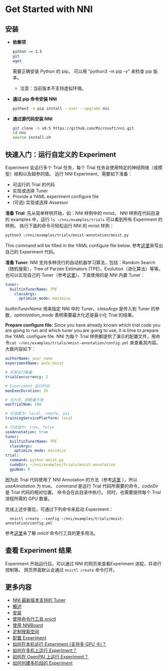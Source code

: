 # Get Started with NNI

## **安装**

* **依赖项**
    
    ```bash
    python >= 3.5
    git
    wget
    ```
    
    需要正确安装 Python 的 pip。 可以用 "python3 -m pip -v" 来检查 pip 版本。
    
    * 注意：当前版本不支持虚拟环境。

* **通过 pip 命令安装 NNI**
    
    ```bash
    python3 -m pip install --user --upgrade nni
    ```

* **通过源代码安装 NNI**
    
    ```bash
    git clone -b v0.5 https://github.com/Microsoft/nni.git
    cd nni
    source install.sh
    ```

## **快速入门：运行自定义的 Experiment**

Experiment 会运行多个 Trial 任务，每个 Trial 任务会使用特定的神经网络（或模型）结构以及超参的值。 运行 NNI Experiment，需要如下准备：

* 可运行的 Trial 的代码
* 实现或选择 Tuner
* Provide a YAML experiment configure file
* (可选) 实现或选择 Assessor

**准备 Trial**: 先从简单样例开始，如：NNI 样例中的 mnist。 NNI 样例在代码目录的 examples 中，运行 `ls ~/nni/examples/trials` 可以看到所有 Experiment 的样例。 执行下面的命令可轻松运行 NNI 的 mnist 样例：

```bash
python3 ~/nni/examples/trials/mnist-annotation/mnist.py
```

This command will be filled in the YAML configure file below. 参考[这里](howto_1_WriteTrial.md)来写出自己的 Experiment 代码。

**准备 Tuner**: NNI 支持多种流行的自动机器学习算法，包括：Random Search（随机搜索），Tree of Parzen Estimators (TPE)，Evolution（进化算法）等等。 也可以实现自己的 Tuner（参考[这里](howto_2_CustomizedTuner.md)）。下面使用的是 NNI 内置 Tuner：

```yml
tuner:
  builtinTunerName: TPE
    classArgs:
      optimize_mode: maximize
```

*builtinTunerName* 用来指定 NNI 中的 Tuner，*classArgs* 是传入到 Tuner 的参数，*optimization_mode* 表明需要最大化还是最小化 Trial 的结果。

**Prepare configure file**: Since you have already known which trial code you are going to run and which tuner you are going to use, it is time to prepare the YAML configure file. NNI 为每个 Trial 样例都提供了演示的配置文件，用命令`cat ~/nni/examples/trials/mnist-annotation/config.yml` 来查看其内容。 大致内容如下：

```yml
authorName: your_name
experimentName: auto_mnist

# 并发运行数量
trialConcurrency: 2

# Experiment 运行时间
maxExecDuration: 3h

# 可为空，即数量不限
maxTrialNum: 100

# 可选值为: local, remote, pai
trainingServicePlatform: local

# 可选值为: true, false  
useAnnotation: true
tuner:
  builtinTunerName: TPE
  classArgs:
    optimize_mode: maximize
trial:
  command: python mnist.py
  codeDir: ~/nni/examples/trials/mnist-annotation
  gpuNum: 0
```

因为此 Trial 代码使用了 NNI Annotation 的方法（参考[这里](../tools/annotation/README.md) ），所以 *useAnnotation* 为 true。 *command* 是运行 Trial 代码所需要的命令，*codeDir* 是 Trial 代码的相对位置。 命令会在此目录中执行。 同时，也需要提供每个 Trial 进程所需的 GPU 数量。

完成上述步骤后，可通过下列命令来启动 Experiment：

      nnictl create --config ~/nni/examples/trials/mnist-annotation/config.yml
    

参考[这里](NNICTLDOC.md)来了解 *nnictl* 命令行工具的更多用法。

## 查看 Experiment 结果

Experiment 开始运行后，可以通过 NNI 的网页来查看Experiment 进程，并进行控制等。 网页界面默认会通过 `nnictl create` 命令打开。

## 更多内容

* [NNI 最新版本支持的 Tuner](./HowToChooseTuner.md)
* [概述](Overview.md)
* [安装](Installation.md)
* [使用命令行工具 nnictl](NNICTLDOC.md)
* [使用 NNIBoard](WebUI.md)
* [定制搜索空间](SearchSpaceSpec.md)
* [配置 Experiment](ExperimentConfig.md)
* [如何在本机运行 Experiment (支持多 GPU 卡)？](tutorial_1_CR_exp_local_api.md)
* [如何在多机上运行 Experiment？](tutorial_2_RemoteMachineMode.md)
* [如何在 OpenPAI 上运行 Experiment？](PAIMode.md)
* [如何创建多阶段的 Experiment](multiPhase.md)
